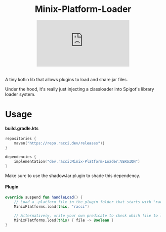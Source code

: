 <div align="center" style="padding:5px">
  
# Minix-Platform-Loader

[![Maven](https://badgen.net/maven/v/metadata-url/repo.racci.dev/releases/dev/racci/Minix-Platform-Loader/maven-metadata.xml)](https://repo.racci.dev/releases/dev/racci/Minix-Platform-Loader)
</div>

A tiny kotlin lib that allows plugins to load and share jar files.

Under the hood, it's really just injecting a classloader into Spigot's library loader system.

# Usage

#### build.gradle.kts
```kotlin
repositories {
    maven("https://repo.racci.dev/releases")}
}

dependencies {
    implementation("dev.racci:Minix-Platform-Loader:VERSION")
}
```
Make sure to use the shadowJar plugin to shade this dependency.

#### Plugin
```kotlin
override suspend fun handleLoad() {
    // Load a .platform file in the plugin folder that starts with "racci"
    MinixPlatforms.load(this, "racci")
    
    // Alternatively, write your own predicate to check which file to load (remember you can't use Kotlin stdlib until after this line)
    MinixPlatforms.load(this) { file -> Boolean }
}
```
